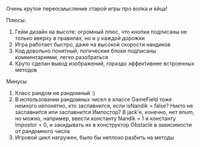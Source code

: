 ﻿Очень крутое переосмысление старой игры про волка и яйца!

Плюсы:
1. Гейм дизайн на высоте: огромный плюс, что кнопки подписаны не только вверху в правилах, но и у каждой дорожки
2. Игра работает быстро, даже на высокой скорости нандиков
3. Код довольно понятный, логические блоки подписаны комментариями, легко разобраться
4. Круто сделан вывод изображений, гораздо эффективнее встроенных методов

Минусы
1. Класс рандом не рандомный :)
2. В использовании рандомных чисел в классе GameField тоже немного непонятно, кто заспавнится, если isNandik = false? Никто не заспавнится или заспавнится Импостор? В jack'e, конечно, нет enum, но можно, например, ввести константу Nandik = 1 и константу Impostor = 0, и закидывать их в конструктор Obstacle в зависимости от рандомного числа
3. Игровой цикл нагружен, было бы неплохо разбить на методы
